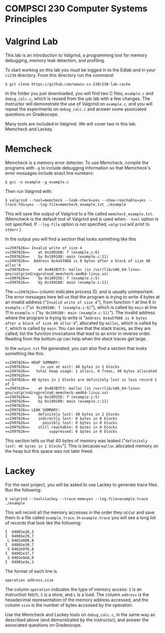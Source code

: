 # COMPSCI 230 Computer Systems Principles
# Valgrind Lab

This lab is an introduction to Valgrind, a programming tool for memory
debugging, memory leak detection, and profiling.

To start working on this lab you must be logged in to the Edlab and in your
`cs230` directory. From this directory run the command:

```
$ git clone https://github.com/umass-cs-230/230-lab-cache
```

In the folder you just downloaded, you will find two C files, `example.c` and
`debug_calc.c`, which is reused from the `gdb` lab with a few changes. The
instructor will demonstrate the use of Valgrind on `example.c`, and you will
repeat the experiments on `debug_calc.c` and answer some associated questions on
Gradescope.

Many tools are included in Valgrind. We will cover two in this lab: Memcheck
and Lackey.

# Memcheck

Memcheck is a memory error detector. To use Memcheck, compile the programs with
`-g` to include debugging information so that Memcheck's error messages include
exact line numbers:

```
$ gcc -o example -g example.c
```

Then run Valgrind with:

```
$ valgrind --tool=memcheck --leak-check=yes --show-reachable=yes --track-fds=yes --log-file=memcheck_example.txt ./example
```

This will save the output of Valgrind to a file called `memcheck_example.txt`.
(Memcheck is the default tool of Valgrind and is used when `--tool` option is
not specified. If `--log-file` option is not specified, `valgrind` will print to
`stderr`.)

In the output you will find a section that looks something like this

```
==2997626== Invalid write of size 4
==2997626==    at 0x10916B: f (example.c:6)
==2997626==    by 0x109180: main (example.c:11)
==2997626==  Address 0x4a5f068 is 0 bytes after a block of size 40 alloc'd
==2997626==    at 0x483B7F3: malloc (in /usr/lib/x86_64-linux-gnu/valgrind/vgpreload_memcheck-amd64-linux.so)
==2997626==    by 0x10915E: f (example.c:5)
==2997626==    by 0x109180: main (example.c:11)
```

The `==2997626==` column indicates process ID, and is usually unimportant. The
error messages here tell us that the program is trying to write 4 bytes at an
invalid address ("`Invalid write of size 4`"), from function `f` at line 6 in
`example.c` ("`at 0x10916B: f (example.c:6)`"), which is called by `main` at line
11 in `example.c` ("`by 0x109180: main (example.c:11)`"). The invalid address
where the program is trying to write is "`Address 0x4a5f068 is 0 bytes after a
block of size 40 alloc'd`", allocated by `malloc`, which is called by `f`, which
is called by `main`. You can see that the stack traces, as they are called, list
the function invocations that lead to an error in reverse order. Reading from
the bottom up can help when the stack traces get large.

In the `output.txt` file generated, you can also find a section that looks
something like this:

```
==2997626== HEAP SUMMARY:
==2997626==     in use at exit: 40 bytes in 1 blocks
==2997626==   total heap usage: 1 allocs, 0 frees, 40 bytes allocated
==2997626==
==2997626== 40 bytes in 1 blocks are definitely lost in loss record 1 of 1
==2997626==    at 0x483B7F3: malloc (in /usr/lib/x86_64-linux-gnu/valgrind/vgpreload_memcheck-amd64-linux.so)
==2997626==    by 0x10915E: f (example.c:5)
==2997626==    by 0x109180: main (example.c:11)
==2997626==
==2997626== LEAK SUMMARY:
==2997626==    definitely lost: 40 bytes in 1 blocks
==2997626==    indirectly lost: 0 bytes in 0 blocks
==2997626==      possibly lost: 0 bytes in 0 blocks
==2997626==    still reachable: 0 bytes in 0 blocks
==2997626==         suppressed: 0 bytes in 0 blocks

```
This section tells us that 40 bytes of memory was leaked ("`definitely lost: 40
bytes in 1 blocks`"). This is because `malloc` allocated memory on the heap but
this space was not later freed.

# Lackey

For the next project, you will be asked to use Lackey to generate trace files.
Run the following:

```
$ valgrind --tool=lackey --trace-mem=yes --log-file=example.trace ./example
```

This will record all the memory accesses in the order they occur and save them
in a file called `example.trace`. In `example.trace` you will see a long list of
records that look like the following:

```
I  04001e26,3
I  04001e29,7
 L 0402e000,8
I  04001e30,7
 S 0402e9f8,8
I  04001e37,7
 S 0402e9e8,8
I  04001e3e,3
```

The format of each line is

```
operation address,size
```

The column `operation` indicates the type of memory access: `I` is an
instruction fetch, `S` is a store, and `L` is a load. The column `address` is
the hexadecimal representation of the memory address accessed, and the column
`size` is the number of bytes accessed by the operation.

Use the Memcheck and Lackey tools on `debug_calc.c`, in the same way as described
above (and demonstrated by the instructor), and answer the associated questions on
Gradescope.
